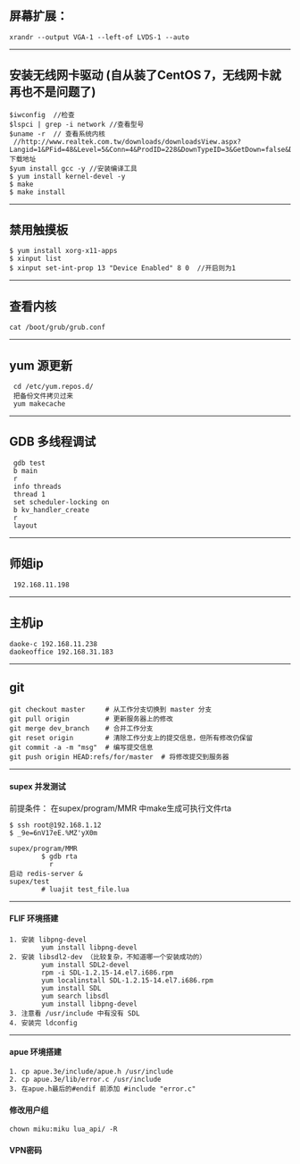 ## 屏幕扩展：
 `xrandr --output VGA-1 --left-of LVDS-1 --auto`
***
## 安装无线网卡驱动 (自从装了CentOS 7，无线网卡就再也不是问题了)
 ```
 $iwconfig  //检查
 $lspci | grep -i network //查看型号
 $uname -r  // 查看系统内核
  //http://www.realtek.com.tw/downloads/downloadsView.aspx?Langid=1&PFid=48&Level=5&Conn=4&ProdID=228&DownTypeID=3&GetDown=false&Downloads=true    下载地址
 $yum install gcc -y //安装编译工具
 $ yum install kernel-devel -y
 $ make
 $ make install
 ```
***
## 禁用触摸板
```
$ yum install xorg-x11-apps
$ xinput list
$ xinput set-int-prop 13 "Device Enabled" 8 0  //开启则为1
```
***
## 查看内核
```
cat /boot/grub/grub.conf
```
***
## yum 源更新
```
 cd /etc/yum.repos.d/
 把备份文件拷贝过来
 yum makecache
```
***
## GDB 多线程调试
```
 gdb test
 b main
 r
 info threads
 thread 1
 set scheduler-locking on
 b kv_handler_create
 r
 layout
```
***
## 师姐ip
```
 192.168.11.198
```
***
## 主机ip
```
daoke-c 192.168.11.238
daokeoffice 192.168.31.183
```
***
## git
```
git checkout master     # 从工作分支切换到 master 分支
git pull origin         # 更新服务器上的修改
git merge dev_branch    # 合并工作分支
git reset origin        # 清除工作分支上的提交信息，但所有修改仍保留
git commit -a -m "msg"  # 编写提交信息
git push origin HEAD:refs/for/master  # 将修改提交到服务器
```
***
#### supex 并发测试
前提条件： 在supex/program/MMR 中make生成可执行文件rta
```
$ ssh root@192.168.1.12
$ _9e=6nV17eE.%MZ'yX0m

supex/program/MMR
        $ gdb rta
          r
启动 redis-server &
supex/test
        # luajit test_file.lua
```
***
#### FLIF 环境搭建
```
1. 安装 libpng-devel
        yum install libpng-devel
2. 安装 libsdl2-dev （比较复杂，不知道哪一个安装成功的）
        yum install SDL2-devel
        rpm -i SDL-1.2.15-14.el7.i686.rpm
        yum localinstall SDL-1.2.15-14.el7.i686.rpm
        yum install SDL
        yum search libsdl
        yum install libpng-devel
3. 注意看 /usr/include 中有没有 SDL
4. 安装完 ldconfig
```
***
#### apue 环境搭建
```
1. cp apue.3e/include/apue.h /usr/include
2. cp apue.3e/lib/error.c /usr/include
3. 在apue.h最后的#endif 前添加 #include "error.c"
```

#### 修改用户组
```
chown miku:miku lua_api/ -R
```

#### VPN密码


